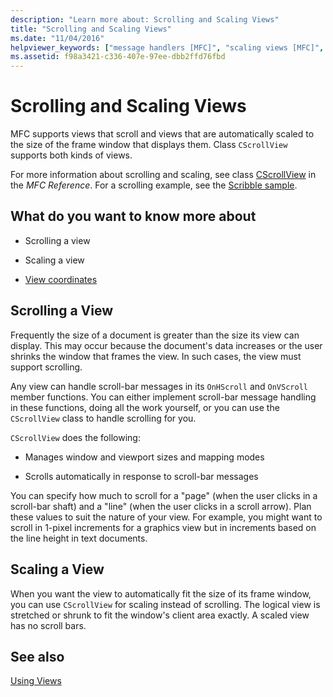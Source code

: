 ```yaml
---
description: "Learn more about: Scrolling and Scaling Views"
title: "Scrolling and Scaling Views"
ms.date: "11/04/2016"
helpviewer_keywords: ["message handlers [MFC]", "scaling views [MFC]", "message handling [MFC], scroll bars in view class [MFC]", "scroll bars [MFC], messages", "scrolling views [MFC]"]
ms.assetid: f98a3421-c336-407e-97ee-dbb2ffd76fbd
---
```

# Scrolling and Scaling Views

MFC supports views that scroll and views that are automatically scaled to the size of the frame window that displays them. Class `CScrollView` supports both kinds of views.

For more information about scrolling and scaling, see class [CScrollView](../mfc/reference/cscrollview-class.md) in the *MFC Reference*. For a scrolling example, see the [Scribble sample](../overview/visual-cpp-samples.md).

## What do you want to know more about

- Scrolling a view

- Scaling a view

- [View coordinates](/windows/win32/gdi/window-coordinate-system)

## <a name="_core_scrolling_a_view"></a> Scrolling a View

Frequently the size of a document is greater than the size its view can display. This may occur because the document's data increases or the user shrinks the window that frames the view. In such cases, the view must support scrolling.

Any view can handle scroll-bar messages in its `OnHScroll` and `OnVScroll` member functions. You can either implement scroll-bar message handling in these functions, doing all the work yourself, or you can use the `CScrollView` class to handle scrolling for you.

`CScrollView` does the following:

- Manages window and viewport sizes and mapping modes

- Scrolls automatically in response to scroll-bar messages

You can specify how much to scroll for a "page" (when the user clicks in a scroll-bar shaft) and a "line" (when the user clicks in a scroll arrow). Plan these values to suit the nature of your view. For example, you might want to scroll in 1-pixel increments for a graphics view but in increments based on the line height in text documents.

## <a name="_core_scaling_a_view"></a> Scaling a View

When you want the view to automatically fit the size of its frame window, you can use `CScrollView` for scaling instead of scrolling. The logical view is stretched or shrunk to fit the window's client area exactly. A scaled view has no scroll bars.

## See also

[Using Views](../mfc/using-views.md)
